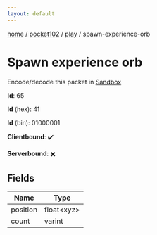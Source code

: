 ```yaml
---
layout: default
---
```


[home](/)  /  [pocket102](/protocol/pocket102)  /  [play](/protocol/pocket102/play)  /  spawn-experience-orb

# Spawn experience orb

Encode/decode this packet in [Sandbox](../../../sandbox/pocket102#Play.SpawnExperienceOrb)

**Id**: 65

**Id** (hex): 41

**Id** (bin): 01000001

**Clientbound**: ✔️

**Serverbound**: ✖️

## Fields

Name | Type
---|---
position | float&lt;xyz&gt;
count | varint
